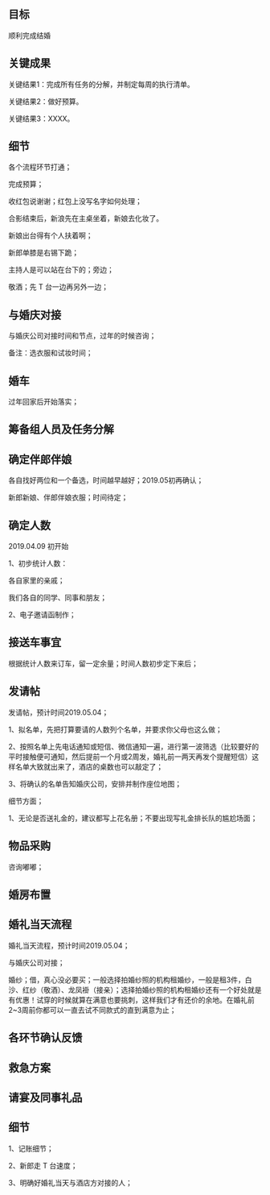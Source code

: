 ## 目标
顺利完成结婚

## 关键成果

关键结果1：完成所有任务的分解，并制定每周的执行清单。

关键结果2：做好预算。

关键结果3：XXXX。

## 细节

各个流程环节打通；

完成预算；

收红包说谢谢；红包上没写名字如何处理；

合影结束后，新浪先在主桌坐着，新娘去化妆了。

新娘出台得有个人扶着啊；

新郎单膝是右锡下跪；

主持人是可以站在台下的；旁边；

敬酒；先 T 台一边再另外一边；


## 与婚庆对接
与婚庆公司对接时间和节点，过年的时候咨询；

备注：选衣服和试妆时间；

## 婚车
过年回家后开始落实；


## 筹备组人员及任务分解

## 确定伴郎伴娘
各自找好两位和一个备选，时间越早越好；2019.05初再确认；

新郎新娘、伴郎伴娘衣服；时间待定；


## 确定人数
2019.04.09 初开始

1、初步统计人数：

各自家里的亲戚；

我们各自的同学、同事和朋友；

2、电子邀请函制作；


## 接送车事宜
根据统计人数来订车，留一定余量；时间人数初步定下来后；




## 发请帖
发请帖，预计时间2019.05.04；


1、拟名单，先把打算要请的人数列个名单，并要求你父母也这么做；

2、按照名单上先电话通知或短信、微信通知一遍，进行第一波筛选（比较要好的平时接触便可通知，然后提前一个月或2周发，婚礼前一两天再发个提醒短信）这样名单大致就出来了，酒店的桌数也可以敲定了；

3、将确认的名单告知婚庆公司，安排并制作座位地图；

细节方面；

1、无论是否送礼金的，建议都写上花名册；不要出现写礼金排长队的尴尬场面；

## 物品采购
咨询嘟嘟；

## 婚房布置

## 婚礼当天流程
婚礼当天流程，预计时间2019.05.04；

与婚庆公司对接；

婚纱；借，真心没必要买；一般选择拍婚纱照的机构租婚纱，一般是租3件，白沙、红纱（敬酒）、龙凤褂（接亲）；选择拍婚纱照的机构租婚纱还有一个好处就是有优惠！试穿的时候就算在满意也要挑刺，这样我们才有还价的余地。在婚礼前2~3周前你都可以一直去试不同款式的直到满意为止；

## 各环节确认反馈

## 救急方案



## 请宴及同事礼品


## 细节

1、记账细节；

2、新郎走 T 台速度；

3、明确好婚礼当天与酒店方对接的人；


